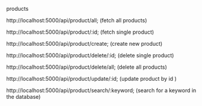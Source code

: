 products

http://localhost:5000/api/product/all; (fetch all products)

http://localhost:5000/api/product/:id; (fetch single product)

http://localhost:5000/api/product/create; (create new product)

http://localhost:5000/api/product/delete/:id; (delete single product)

http://localhost:5000/api/product/delete/all; (delete all products)

http://localhost:5000/api/product/update/:id; (update product by id )

http://localhost:5000/api/product/search/:keyword; (search for a keyword in the database)
